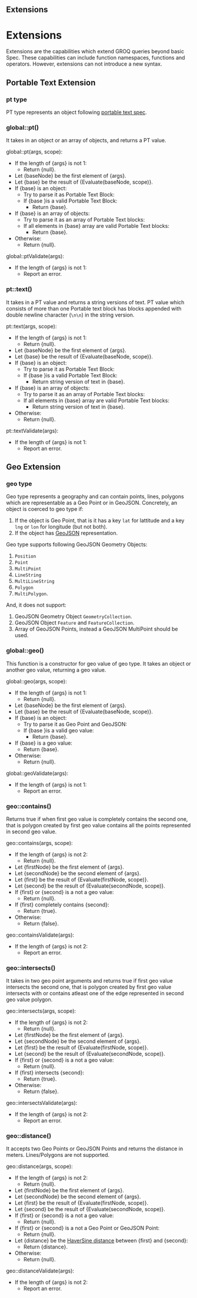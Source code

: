 Extensions
-------

# Extensions

Extensions are the capabilities which extend GROQ queries beyond basic Spec. These capabilities can include function namespaces, functions and operators. However, extensions can not introduce a new syntax.

## Portable Text Extension

### pt type

PT type represents an object following [portable text spec](undefined).

### global::pt()

It takes in an object or an array of objects, and returns a PT value.

global::pt(args, scope):

* If the length of {args} is not 1:
  * Return {null}.
* Let {baseNode} be the first element of {args}.
* Let {base} be the result of {Evaluate(baseNode, scope)}.
* If {base} is an object:
  * Try to parse it as Portable Text Block:
  * If {base }is a valid Portable Text Block:
      * Return {base}.
* If {base} is an array of objects:
  * Try to parse it as an array of Portable Text blocks:
  * If all elements in {base} array are valid Portable Text blocks:
      * Return {base}.
* Otherwise:
  * Return {null}.

global::ptValidate(args):

* If the length of {args} is not 1:
  * Report an error.

### pt::text()

It takes in a PT value and returns a string versions of text. PT value which consists of more than one Portable text block has blocks appended with double newline character (`\n\n`) in the string version. 

pt::text(args, scope):

* If the length of {args} is not 1:
  * Return {null}.
* Let {baseNode} be the first element of {args}.
* Let {base} be the result of {Evaluate(baseNode, scope)}.
* If {base} is an object:
  * Try to parse it as Portable Text Block:
  * If {base }is a valid Portable Text Block:
      * Return string version of text in {base}.
* If {base} is an array of objects:
  * Try to parse it as an array of Portable Text blocks:
  * If all elements in {base} array are valid Portable Text blocks:
      * Return string version of text in {base}.
* Otherwise:
  * Return {null}.

pt::textValidate(args):

* If the length of {args} is not 1:
  * Report an error.

## Geo Extension

### geo type

Geo type represents a geography and can contain points, lines, polygons which are representable as a Geo Point or in GeoJSON. Concretely, an object is coerced to geo type if:

1. If the object is Geo Point, that is it has a key `lat` for lattitude and a key `lng` or `lon` for longitude (but not both).
2. If the object has [GeoJSON](https://tools.ietf.org/html/rfc7946) representation.

Geo type supports following GeoJSON Geometry Objects:

1. `Position`
2. `Point`
3. `MultiPoint`
4. `LineString`
5. `MultiLineString`
6. `Polygon`
7. `MultiPolygon`.

And, it does not support:

1. GeoJSON Geometry Object  `GeometryCollection`.
2. GeoJSON Object `Feature` and `FeatureCollection`. 
3. Array of GeoJSON Points, instead a GeoJSON MultiPoint should be used.

### global::geo()

This function is a constructor for geo value of geo type. It takes an object or another geo value, returning a geo value.

global::geo(args, scope):

* If the length of {args} is not 1:
  * Return {null}.
* Let {baseNode} be the first element of {args}.
* Let {base} be the result of {Evaluate(baseNode, scope)}.
* If {base} is an object:
  * Try to parse it as Geo Point and GeoJSON:
  * If {base }is a valid geo value:
      * Return {base}.
* If {base} is a geo value:
  * Return {base}.
* Otherwise:
  * Return {null}.

global::geoValidate(args):

* If the length of {args} is not 1:
  * Report an error.

### geo::contains()

Returns true if when first geo value is completely contains the second one, that is polygon created by first geo value contains all the points represented in second geo value.

geo::contains(args, scope):

* If the length of {args} is not 2:
  * Return {null}.
* Let {firstNode} be the first element of {args}.
* Let {secondNode} be the second element of {args}.
* Let {first} be the result of {Evaluate(firstNode, scope)}.
* Let {second} be the result of {Evaluate(secondNode, scope)}.
* If {first} or {second} is a not a geo value:
  * Return {null}.
* If {first} completely contains {second}:
  * Return {true}.
* Otherwise:
  * Return {false}.

geo::containsValidate(args):

* If the length of {args} is not 2:
  * Report an error.

### geo::intersects()

It takes in two geo point arguments and returns true if first geo value intersects the second one, that is polygon created by first geo value intersects with or contains atleast one of the edge represented in second geo value polygon.

geo::intersects(args, scope):

* If the length of {args} is not 2:
  * Return {null}.
* Let {firstNode} be the first element of {args}.
* Let {secondNode} be the second element of {args}.
* Let {first} be the result of {Evaluate(firstNode, scope)}.
* Let {second} be the result of {Evaluate(secondNode, scope)}.
* If {first} or {second} is a not a geo value:
  * Return {null}.
* If {first} intersects {second}:
  * Return {true}.
* Otherwise:
  * Return {false}.

geo::intersectsValidate(args):

* If the length of {args} is not 2:
  * Report an error.

### geo::distance()

It accepts two Geo Points or GeoJSON Points and returns the distance in meters. Lines/Polygons are not supported.

geo::distance(args, scope):

* If the length of {args} is not 2:
  * Return {null}.
* Let {firstNode} be the first element of {args}.
* Let {secondNode} be the second element of {args}.
* Let {first} be the result of {Evaluate(firstNode, scope)}.
* Let {second} be the result of {Evaluate(secondNode, scope)}.
* If {first} or {second} is a not a geo value:
  * Return {null}.
* If {first} or {second} is a not a Geo Point or GeoJSON Point:
  * Return {null}.
* Let {distance} be the [HaverSine distance](https://en.wikipedia.org/wiki/Haversine_formula) between {first} and {second}:
  * Return {distance}.
* Otherwise:
  * Return {null}.

geo::distanceValidate(args):

* If the length of {args} is not 2:
  * Report an error.
